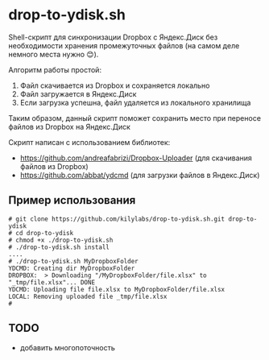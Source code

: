 # drop-to-ydisk.sh
Shell-скрипт для синхронизации Dropbox с Яндекс.Диск без необходимости хранения промежуточных файлов (на самом деле немного места нужно 😊).

Алгоритм работы простой:
1) Файл скачивается из Dropbox и сохраняется локально
2) Файл загружается в Яндекс.Диск
3) Если загрузка успешна, файл удаляется из локального хранилища

Таким образом, данный скрипт поможет сохранить место при переносе файлов из Dropbox на Яндекс.Диск

Скрипт написан с использованием библиотек:
- https://github.com/andreafabrizi/Dropbox-Uploader (для скачивания файлов из Dropbox)
- https://github.com/abbat/ydcmd (для загрузки файлов в Яндекс.Диск)

## Пример использования

```shell
# git clone https://github.com/kilylabs/drop-to-ydisk.sh.git drop-to-ydisk
# cd drop-to-ydisk
# chmod +x ./drop-to-ydisk.sh
# ./drop-to-ydisk.sh install
....
# ./drop-to-ydisk.sh MyDropboxFolder
YDCMD: Creating dir MyDropboxFolder
DROPBOX:  > Downloading "/MyDropboxFolder/file.xlsx" to "_tmp/file.xlsx"... DONE
YDCMD: Uploading file file.xlsx to MyDropboxFolder/file.xlsx
LOCAL: Removing uploaded file _tmp/file.xlsx
#
```

## TODO
- добавить многопоточность

